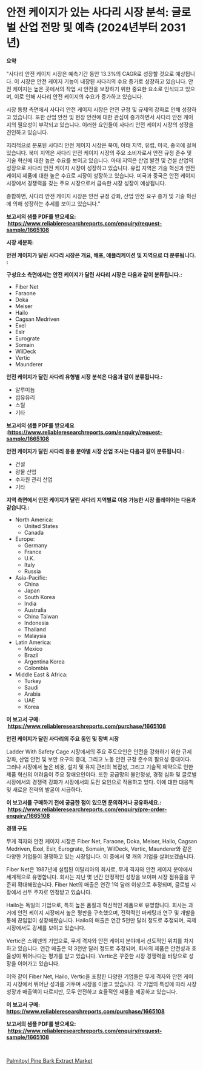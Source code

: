 <p><h1>안전 케이지가 있는 사다리 시장 분석: 글로벌 산업 전망 및 예측 (2024년부터 2031년)</h1></p><p><strong>요약</strong></p>
<p><p>"사다리 안전 케이지 시장은 예측기간 동안 13.3%의 CAGR로 성장할 것으로 예상됩니다. 이 시장은 안전 케이지 기능이 내장된 사다리의 수요 증가로 성장하고 있습니다. 안전 케이지는 높은 곳에서의 작업 시 안전을 보장하기 위한 중요한 요소로 인식되고 있으며, 이로 인해 사다리 안전 케이지의 수요가 증가하고 있습니다.</p><p>시장 동향 측면에서 사다리 안전 케이지 시장은 안전 규정 및 규제의 강화로 인해 성장하고 있습니다. 또한 산업 안전 및 현장 안전에 대한 관심이 증가하면서 사다리 안전 케이지의 필요성이 부각되고 있습니다. 이러한 요인들이 사다리 안전 케이지 시장의 성장을 견인하고 있습니다.</p><p>지리적으로 분포된 사다리 안전 케이지 시장은 북미, 아태 지역, 유럽, 미국, 중국에 걸쳐 있습니다. 북미 지역은 사다리 안전 케이지 시장의 주요 소비자로서 안전 규정 준수 및 기술 혁신에 대한 높은 수요를 보이고 있습니다. 아태 지역은 산업 발전 및 건설 산업의 성장으로 사다리 안전 케이지 시장이 성장하고 있습니다. 유럽 지역은 기술 혁신과 안전 케이지 제품에 대한 높은 수요로 시장이 성장하고 있습니다. 미국과 중국은 안전 케이지 시장에서 경쟁력을 갖는 주요 시장으로서 급속한 시장 성장이 예상됩니다.</p><p>종합하면, 사다리 안전 케이지 시장은 안전 규정 강화, 산업 안전 요구 증가 및 기술 혁신에 의해 성장하는 추세를 보이고 있습니다."</p></p>
<p><strong>보고서의 샘플 PDF를 받으세요: &nbsp;<a href="https://www.reliableresearchreports.com/enquiry/request-sample/1665108">https://www.reliableresearchreports.com/enquiry/request-sample/1665108</a></strong></p>
<p><strong>시장 세분화:</strong></p>
<p><strong> 안전 케이지가 달린 사다리 시장은 개요, 배포, 애플리케이션 및 지역으로 더 분류됩니다. :</strong></p>
<p><strong>구성요소 측면에서는 안전 케이지가 달린 사다리 시장은 다음과 같이 분류됩니다.:</strong></p>
<p><ul><li>Fiber Net</li><li>Faraone</li><li>Doka</li><li>Meiser</li><li>Hailo</li><li>Cagsan Medriven</li><li>Exel</li><li>Eslr</li><li>Eurograte</li><li>Somain</li><li>WilDeck</li><li>Vertic</li><li>Maunderer</li></ul></p>
<p><strong> 안전 케이지가 달린 사다리 유형별 시장 분석은 다음과 같이 분류됩니다.:</strong></p>
<p><ul><li>알루미늄</li><li>섬유유리</li><li>스틸</li><li>기타</li></ul></p>
<p><strong>보고서의 샘플 PDF를 받으세요 :<a href="https://www.reliableresearchreports.com/enquiry/request-sample/1665108">https://www.reliableresearchreports.com/enquiry/request-sample/1665108</a></strong></p>
<p><strong> 안전 케이지가 달린 사다리 응용 분야별 시장 산업 조사는 다음과 같이 분류됩니다.:</strong></p>
<p><ul><li>건설</li><li>광물 산업</li><li>수자원 관리 산업</li><li>기타</li></ul></p>
<p><strong>지역 측면에서 안전 케이지가 달린 사다리 지역별로 이용 가능한 시장 플레이어는 다음과 같습니다.:</strong></p>
<p><ul>
    <li>
        North America:
        <ul>
            <li>United States</li>
            <li>Canada</li>
        </ul>
    </li>
    <li>
        Europe:
        <ul>
            <li>Germany</li>
            <li>France</li>
            <li>U.K.</li>
            <li>Italy</li>
            <li>Russia</li>
        </ul>
    </li>
    <li>
        Asia-Pacific:
        <ul>
            <li>China</li>
            <li>Japan</li>
            <li>South Korea</li>
            <li>India</li>
            <li>Australia</li>
            <li>China Taiwan</li>
            <li>Indonesia</li>
            <li>Thailand</li>
            <li>Malaysia</li>
        </ul>
    </li>
    <li>
        Latin America:
        <ul>
            <li>Mexico</li>
            <li>Brazil</li>
            <li>Argentina Korea</li>
            <li>Colombia</li>
        </ul>
    </li>
    <li>
        Middle East & Africa:
        <ul>
            <li>Turkey</li>
            <li>Saudi</li>
            <li>Arabia</li>
            <li>UAE</li>
            <li>Korea</li>
        </ul>
    </li>
    </ul></p>
<p><strong>이 보고서 구매: &nbsp;<a href="https://www.reliableresearchreports.com/purchase/1665108">https://www.reliableresearchreports.com/purchase/1665108</a></strong></p>
<p><strong>안전 케이지가 달린 사다리의 주요 동인 및 장벽 시장</strong></p>
<p><p>Ladder With Safety Cage 시장에서의 주요 주도요인은 안전을 강화하기 위한 규제 강화, 산업 안전 및 보안 요구의 증대, 그리고 노동 안전 규정 준수의 필요성 증대이다. 그러나 시장에서 높은 비용, 설치 및 유지 관리의 복잡성, 그리고 기술적 제약으로 인한 제품 혁신의 어려움이 주요 장애요인이다. 또한 공급망의 불안정성, 경쟁 심화 및 글로벌 시장에서의 경쟁력 강화가 시장에서의 도전 요인으로 작용하고 있다. 이에 대한 대응책 및 새로운 전략의 발굴이 시급하다.</p></p>
<p><strong>이 보고서를 구매하기 전에 궁금한 점이 있으면 문의하거나 공유하세요.: &nbsp;<a href="https://www.reliableresearchreports.com/enquiry/pre-order-enquiry/1665108">https://www.reliableresearchreports.com/enquiry/pre-order-enquiry/1665108</a></strong></p>
<p><strong>경쟁 구도</strong></p>
<p><p>무게 격자와 안전 케이지 시장은 Fiber Net, Faraone, Doka, Meiser, Hailo, Cagsan Medriven, Exel, Eslr, Eurograte, Somain, WilDeck, Vertic, Maunderer와 같은 다양한 기업들이 경쟁하고 있는 시장입니다. 이 중에서 몇 개의 기업을 살펴보겠습니다.</p><p>Fiber Net은 1987년에 설립된 이탈리아의 회사로, 무게 격자와 안전 케이지 분야에서 세계적으로 유명합니다. 회사는 지난 몇 년간 안정적인 성장을 보이며 시장 점유율을 꾸준히 확대해왔습니다. Fiber Net의 매출은 연간 1억 달러 이상으로 추정되며, 글로벌 시장에서 선두 주자로 인정받고 있습니다.</p><p>Hailo는 독일의 기업으로, 특히 높은 품질과 혁신적인 제품으로 유명합니다. 회사는 과거에 안전 케이지 시장에서 높은 평판을 구축했으며, 전략적인 마케팅과 연구 및 개발을 통해 끊임없이 성장해왔습니다. Hailo의 매출은 연간 5천만 달러 정도로 추정되며, 국제 시장에서도 강세를 보이고 있습니다.</p><p>Vertic은 스웨덴의 기업으로, 무게 격자와 안전 케이지 분야에서 선도적인 위치를 차지하고 있습니다. 연간 매출은 약 3천만 달러 정도로 추정되며, 회사의 제품은 안전성과 효율성이 뛰어나다는 평가를 받고 있습니다. Vertic은 꾸준한 시장 경쟁력을 바탕으로 성장을 이어가고 있습니다.</p><p>이와 같이 Fiber Net, Hailo, Vertic을 포함한 다양한 기업들은 무게 격자와 안전 케이지 시장에서 뛰어난 성과를 거두며 시장을 이끌고 있습니다. 각 기업의 특성에 따라 시장 성장과 매출액이 다르지만, 모두 안전하고 효율적인 제품을 제공하고 있습니다.</p></p>
<p><strong>이 보고서 구매: &nbsp; <a href="https://www.reliableresearchreports.com/purchase/1665108">https://www.reliableresearchreports.com/purchase/1665108</a></strong></p>
<p><strong>보고서의 샘플 PDF를 받으세요: &nbsp;<a href="https://www.reliableresearchreports.com/enquiry/request-sample/1665108">https://www.reliableresearchreports.com/enquiry/request-sample/1665108</a></strong><strong></strong></p>
<p>&nbsp;</p>
<p><p><a href="https://meowing-canidae-761.notion.site/Palmitoyl-Pine-Bark-Extract-Market-Size-Growth-Outlook-from-2024-to-2031-projecting-at-Market-s-Tr-532f8063e62b40738e5e2ab0519ca323">Palmitoyl Pine Bark Extract Market</a></p></p>